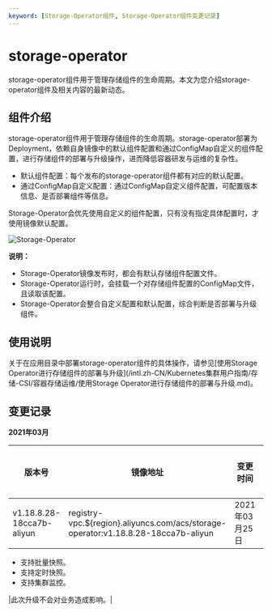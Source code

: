 ```yaml
---
keyword: [Storage-Operator组件, Storage-Operator组件变更记录]
---
```


# storage-operator

storage-operator组件用于管理存储组件的生命周期。本文为您介绍storage-operator组件及相关内容的最新动态。

## 组件介绍

storage-operator组件用于管理存储组件的生命周期。storage-operator部署为Deployment，依赖自身镜像中的默认组件配置和通过ConfigMap自定义的组件配置，进行存储组件的部署与升级操作，进而降低容器研发与运维的复杂性。

-   默认组件配置：每个发布的storage-operator组件都有对应的默认配置。
-   通过ConfigMap自定义配置：通过ConfigMap自定义组件配置，可配置版本信息、是否部署组件等信息。

Storage-Operator会优先使用自定义的组件配置，只有没有指定具体配置时，才使用镜像默认配置。

![Storage-Operator](https://static-aliyun-doc.oss-accelerate.aliyuncs.com/assets/img/zh-CN/9986656161/p253634.png)

**说明：**

-   Storage-Operator镜像发布时，都会有默认存储组件配置文件。
-   Storage-Operator运行时，会挂载一个对存储组件配置的ConfigMap文件，且读取该配置。
-   Storage-Operator会整合自定义配置和默认配置，综合判断是否部署与升级组件。

## 使用说明

关于在应用目录中部署storage-operator组件的具体操作，请参见[使用Storage Operator进行存储组件的部署与升级](/intl.zh-CN/Kubernetes集群用户指南/存储-CSI/容器存储运维/使用Storage Operator进行存储组件的部署与升级.md)。

## 变更记录

**2021年03月**

|版本号|镜像地址|变更时间|变更内容|变更影响|
|---|----|----|----|----|
|v1.18.8.28-18cca7b-aliyun|registry-vpc.$\{region\}.aliyuncs.com/acs/storage-operator:v1.18.8.28-18cca7b-aliyun|2021年03月25日|新功能：

-   支持批量快照。
-   支持定时快照。
-   支持集群监控。

|此次升级不会对业务造成影响。|

